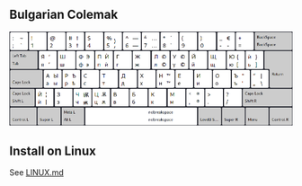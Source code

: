 ## Bulgarian Colemak

![preview bulgarian colemak](preview.png)

## Install on Linux

See [LINUX.md](./LINUX.md)
